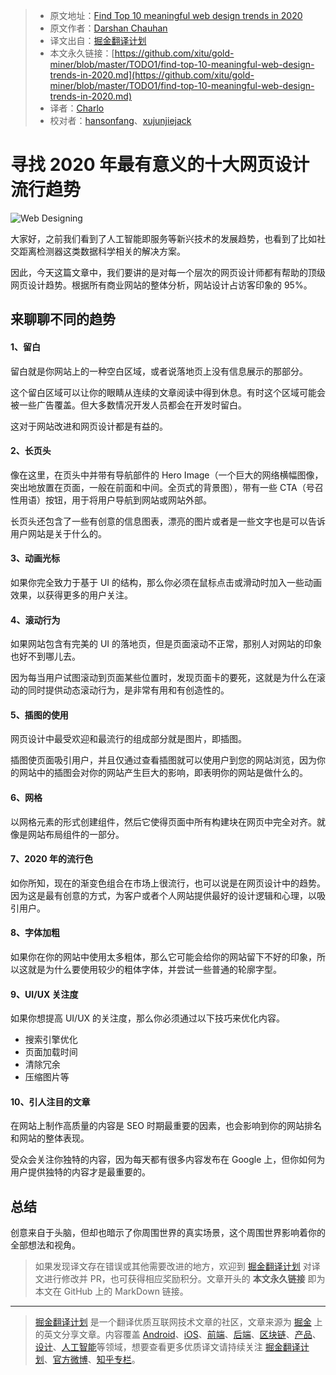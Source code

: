 > * 原文地址：[Find Top 10 meaningful web design trends in 2020](https://medium.com/ux-in-plain-english/find-top-10-meaningful-web-design-trends-in-2020-76c2a8301997)
> * 原文作者：[Darshan Chauhan](https://medium.com/@darshan.chauhan21198)
> * 译文出自：[掘金翻译计划](https://github.com/xitu/gold-miner)
> * 本文永久链接：[https://github.com/xitu/gold-miner/blob/master/TODO1/find-top-10-meaningful-web-design-trends-in-2020.md](https://github.com/xitu/gold-miner/blob/master/TODO1/find-top-10-meaningful-web-design-trends-in-2020.md)
> * 译者：[Charlo](https://github.com/Charlo-O)
> * 校对者：[hansonfang](https://github.com/hansonfang)、[xujunjiejack](https://github.com/xujunjiejack)

# 寻找 2020 年最有意义的十大网页设计流行趋势

![Web Designing](https://cdn-images-1.medium.com/max/2000/1*0KFCpdc4-ScdB1uDhGNMUg.png)

大家好，之前我们看到了人工智能即服务等新兴技术的发展趋势，也看到了比如社交距离检测器这类数据科学相关的解决方案。

因此，今天这篇文章中，我们要讲的是对每一个层次的网页设计师都有帮助的顶级网页设计趋势。根据所有商业网站的整体分析，网站设计占访客印象的 95%。

## 来聊聊不同的趋势

#### 1、留白

留白就是你网站上的一种空白区域，或者说落地页上没有信息展示的那部分。

这个留白区域可以让你的眼睛从连续的文章阅读中得到休息。有时这个区域可能会被一些广告覆盖。但大多数情况开发人员都会在开发时留白。

这对于网站改进和网页设计都是有益的。

#### 2、长页头

像在这里，在页头中并带有导航部件的 Hero Image（一个巨大的网络横幅图像，突出地放置在页面，一般在前面和中间。全页式的背景图），带有一些 CTA（号召性用语）按钮，用于将用户导航到网站或网站外部。

长页头还包含了一些有创意的信息图表，漂亮的图片或者是一些文字也是可以告诉用户网站是关于什么的。

#### 3、动画光标

如果你完全致力于基于 UI 的结构，那么你必须在鼠标点击或滑动时加入一些动画效果，以获得更多的用户关注。

#### 4、滚动行为

如果网站包含有完美的 UI 的落地页，但是页面滚动不正常，那别人对网站的印象也好不到哪儿去。

因为每当用户试图滚动到页面某些位置时，发现页面卡的要死，这就是为什么在滚动的同时提供动态滚动行为，是非常有用和有创造性的。

#### 5、插图的使用

网页设计中最受欢迎和最流行的组成部分就是图片，即插图。

插图使页面吸引用户，并且仅通过查看插图就可以使用户到您的网站浏览，因为你的网站中的插图会对你的网站产生巨大的影响，即表明你的网站是做什么的。

#### 6、网格

以网格元素的形式创建组件，然后它使得页面中所有构建块在网页中完全对齐。就像是网站布局组件的一部分。

#### 7、2020 年的流行色

如你所知，现在的渐变色组合在市场上很流行，也可以说是在网页设计中的趋势。因为这是最有创意的方式，为客户或者个人网站提供最好的设计逻辑和心理，以吸引用户。

#### 8、字体加粗

如果你在你的网站中使用太多粗体，那么它可能会给你的网站留下不好的印象，所以这就是为什么要使用较少的粗体字体，并尝试一些普通的轮廓字型。

#### 9、UI/UX 关注度

如果你想提高 UI/UX 的关注度，那么你必须通过以下技巧来优化内容。

* 搜索引擎优化
* 页面加载时间
* 清除冗余
* 压缩图片等

#### 10、引人注目的文章

在网站上制作高质量的内容是 SEO 时期最重要的因素，也会影响到你的网站排名和网站的整体表现。

受众会关注你独特的内容，因为每天都有很多内容发布在 Google 上，但你如何为用户提供独特的内容才是最重要的。

## 总结

创意来自于头脑，但却也暗示了你周围世界的真实场景，这个周围世界影响着你的全部想法和视角。

> 如果发现译文存在错误或其他需要改进的地方，欢迎到 [掘金翻译计划](https://github.com/xitu/gold-miner) 对译文进行修改并 PR，也可获得相应奖励积分。文章开头的 **本文永久链接** 即为本文在 GitHub 上的 MarkDown 链接。

---

> [掘金翻译计划](https://github.com/xitu/gold-miner) 是一个翻译优质互联网技术文章的社区，文章来源为 [掘金](https://juejin.im) 上的英文分享文章。内容覆盖 [Android](https://github.com/xitu/gold-miner#android)、[iOS](https://github.com/xitu/gold-miner#ios)、[前端](https://github.com/xitu/gold-miner#前端)、[后端](https://github.com/xitu/gold-miner#后端)、[区块链](https://github.com/xitu/gold-miner#区块链)、[产品](https://github.com/xitu/gold-miner#产品)、[设计](https://github.com/xitu/gold-miner#设计)、[人工智能](https://github.com/xitu/gold-miner#人工智能)等领域，想要查看更多优质译文请持续关注 [掘金翻译计划](https://github.com/xitu/gold-miner)、[官方微博](http://weibo.com/juejinfanyi)、[知乎专栏](https://zhuanlan.zhihu.com/juejinfanyi)。
